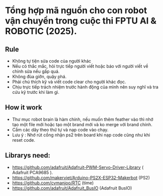 
# Tổng hợp mã nguồn cho con robot vận chuyển trong cuộc thi FPTU AI & ROBOTIC (2025).

## Rule
- Không tự tiện sửa code của người khác
- Nếu có thắc mắc, hỏi trực tiếp người viết hoặc báo với người viết về chỉnh sửa nếu gấp quá.
- Không đùa giỡn, quậy phá.
- Phải chú thích kỹ và viết code clear cho người khác đọc.
- Chịu trực tiếp trách nhiệm trước hành động của mình nên suy nghĩ và tra cứu kỹ trước khi làm gì.

## How it work
- Thư mục robot brain là hàm chính, nếu muốn thêm feather vào thì nhớ tạo một file mới hoặc tạo một brand mới và ko merge với brand chính.
- Cắm các dây theo thứ tự và nạp code vào chạy.
- Lưu ý : Nhớ rút cổng nhận ps2 trên board khi nạp code cũng như khi reset code.

## Librarys need:
- https://github.com/adafruit/Adafruit-PWM-Servo-Driver-Library ( Adafruit PCA9685 ).
- https://github.com/makerviet/Arduino-PS2X-ESP32-Makerbot (PS2)
- https://github.com/cvmanjoo/RTC (time)
- https://github.com/adafruit/Adafruit_BusIO (Adafruit BusIO)
